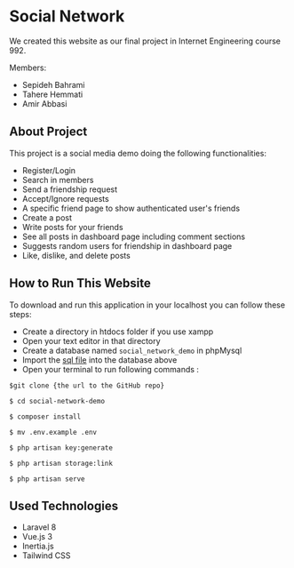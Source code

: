 # Social Network


We created this website as our final project in Internet Engineering course 992.

Members:
- Sepideh Bahrami
- Tahere Hemmati
- Amir Abbasi

## About Project 
This project is a social media demo doing the following functionalities:
- Register/Login 
- Search in members
- Send a friendship request
- Accept/Ignore requests
- A specific friend page to show authenticated user's friends
- Create a post
- Write posts for your friends 
- See all posts in dashboard page including comment sections
- Suggests random users for friendship in dashboard page
- Like, dislike, and delete posts

## How to Run This Website

To download and run this application in your localhost you can follow these steps:
- Create a directory in htdocs folder if you use xampp
- Open your text editor in that directory
- Create a database named ```social_network_demo``` in phpMysql
- Import the [sql file](social-network-demo/social-network-demo.sql) into the database above 
- Open your terminal to run following commands : 
```
$git clone {the url to the GitHub repo} 
```

```
$ cd social-network-demo
```

```
$ composer install
```

```
$ mv .env.example .env
```

```
$ php artisan key:generate
```

```
$ php artisan storage:link
```

```
$ php artisan serve
```

## Used Technologies
- Laravel 8
- Vue.js 3
- Inertia.js
- Tailwind CSS

